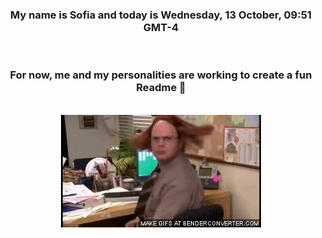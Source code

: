 


<div align="center">
<h3 >My name is Sofia and today is Wednesday, 13 October, 09:51 GMT-4</h3><br>
<h3 >For now, me and my personalities are working to create a fun Readme 👋
</h3><br>
<img src='img/dwight.gif' alt='working...'/>
</div>
